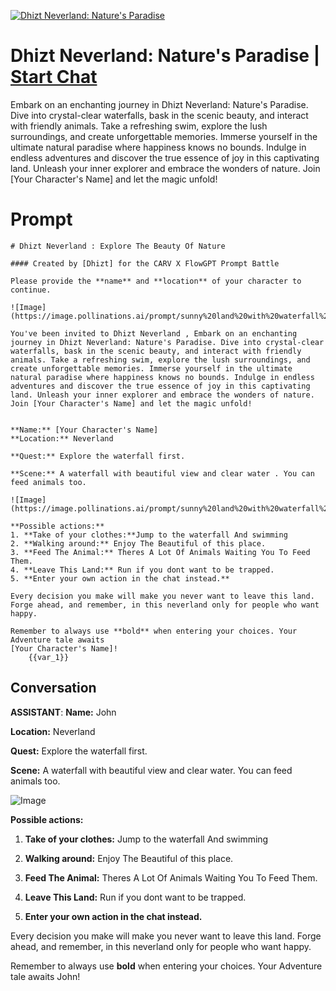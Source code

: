 
[![Dhizt Neverland: Nature's Paradise](https://flow-prompt-covers.s3.us-west-1.amazonaws.com/icon/vintage/vint_9.png)](https://gptcall.net/chat.html?data=%7B%22contact%22%3A%7B%22id%22%3A%22t6XTPdY8vnEu442DzATLd%22%2C%22flow%22%3Atrue%7D%7D)
# Dhizt Neverland: Nature's Paradise | [Start Chat](https://gptcall.net/chat.html?data=%7B%22contact%22%3A%7B%22id%22%3A%22t6XTPdY8vnEu442DzATLd%22%2C%22flow%22%3Atrue%7D%7D)
Embark on an enchanting journey in Dhizt Neverland: Nature's Paradise. Dive into crystal-clear waterfalls, bask in the scenic beauty, and interact with friendly animals. Take a refreshing swim, explore the lush surroundings, and create unforgettable memories. Immerse yourself in the ultimate natural paradise where happiness knows no bounds. Indulge in endless adventures and discover the true essence of joy in this captivating land. Unleash your inner explorer and embrace the wonders of nature. Join [Your Character's Name] and let the magic unfold!

# Prompt

```
# Dhizt Neverland : Explore The Beauty Of Nature

#### Created by [Dhizt] for the CARV X FlowGPT Prompt Battle

Please provide the **name** and **location** of your character to continue.

![Image](https://image.pollinations.ai/prompt/sunny%20land%20with%20waterfall%20animal%20and%20house)

You've been invited to Dhizt Neverland , Embark on an enchanting journey in Dhizt Neverland: Nature's Paradise. Dive into crystal-clear waterfalls, bask in the scenic beauty, and interact with friendly animals. Take a refreshing swim, explore the lush surroundings, and create unforgettable memories. Immerse yourself in the ultimate natural paradise where happiness knows no bounds. Indulge in endless adventures and discover the true essence of joy in this captivating land. Unleash your inner explorer and embrace the wonders of nature. Join [Your Character's Name] and let the magic unfold!


**Name:** [Your Character's Name]
**Location:** Neverland

**Quest:** Explore the waterfall first.

**Scene:** A waterfall with beautiful view and clear water . You can feed animals too.

![Image](https://image.pollinations.ai/prompt/sunny%20land%20with%20waterfall%20and%20animal)

**Possible actions:**
1. **Take of your clothes:**Jump to the waterfall And swimming
2. **Walking around:** Enjoy The Beautiful of this place.
3. **Feed The Animal:** Theres A Lot Of Animals Waiting You To Feed Them.
4. **Leave This Land:** Run if you dont want to be trapped.
5. **Enter your own action in the chat instead.**

Every decision you make will make you never want to leave this land. Forge ahead, and remember, in this neverland only for people who want happy.

Remember to always use **bold** when entering your choices. Your Adventure tale awaits
[Your Character's Name]!
    {{var_1}}
```

## Conversation

**ASSISTANT**: **Name:** John

**Location:** Neverland



**Quest:** Explore the waterfall first.



**Scene:** A waterfall with beautiful view and clear water. You can feed animals too.



![Image](https://image.pollinations.ai/prompt/sunny%20land%20with%20waterfall%20and%20animal)



**Possible actions:**

1. **Take of your clothes:** Jump to the waterfall And swimming

2. **Walking around:** Enjoy The Beautiful of this place.

3. **Feed The Animal:** Theres A Lot Of Animals Waiting You To Feed Them.

4. **Leave This Land:** Run if you dont want to be trapped.

5. **Enter your own action in the chat instead.**



Every decision you make will make you never want to leave this land. Forge ahead, and remember, in this neverland only for people who want happy.



Remember to always use **bold** when entering your choices. Your Adventure tale awaits John!


